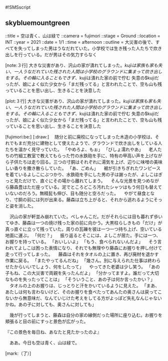 #!SMSscript

## skybluemountgreen

::title = 空は青く、山は緑で
::camera = fujimori
::stage = Ground
::location = INT
::year = 2021
::date = 1/1
::time = afternoon
::outline = 大災害の後で、すべてを失ってしまった男はうなだれていた。小学校では生き残った人たちで炊き出しを行っている。だが男はその気力すらなく

[note:３行]
大きな災害があり、沢山の家が潰れてしまった。$kujiは家族も家も失い、一人うなだれていた
残された人間は小学校のグラウンドに集まって炊き出しをする。その輪に入ることもできず、$kujiは潰れた家の前で佇む
失意の$kujiだったが、娘によく似た少女から「まだ残ってる」と言われたことで、空も山も残っていることを思い出し、生きることを決意した

[plot:３行]
大きな災害があり、沢山の家が潰れてしまった。$kujiは家族も家も失い、一人うなだれていた
残された人間は小学校のグラウンドに集まって炊き出しをする。その輪に入ることもできず、$kujiは潰れた家の前で佇む
失意の$kujiだったが、娘によく似た少女から「まだ残ってる」と言われたことで、空も山も残っていることを思い出し、生きることを決意した

[fujimori:be:]
[:draw:]
　随分と前に廃校になってしまった木造の小学校は、それでもまだ充分に建物として使えたようで、グラウンドで炊き出しをしている人たちを温かく見守っていた。
「やめろよ、もぉ」
「びしょ濡れやあ」
　老人たちの竹細工教室で教えてもらった竹の水鉄砲を手に、特有の甲高い声を上げながら子供たちは走り回る。三つの寸胴はそれぞれに湯気を上げ、辺りに味噌の美味しい香りを撒き散らしていた。
「あ、ごめん」
　裾が引きちぎれたワンピースを着ているよしこにぶつかり、水鉄砲を手にした男の子は謝ったが、よしこはぎっと見ただけで、直ぐにその場から離れてしまう。
　そんな光景を見つめながら藤森豊はただ座っている。泥でところどころ汚れたシャツはもう何日も替えていないのだろう。無精髭も伸び、目も随分と空ろだった。
　やがて昼食となり、寸胴の前には列が出来る。藤森は立ち上がると、それから逃れるようにそっと姿を消した。

　沢山の家が軒並み崩れていた。ぺしゃんこだ。だがそれらには目も暮れず歩いてゆき、藤森は一つの焼け残った家の前に向かう。大黒柱らしきもの「だけ」が真っ直ぐに立って残っていた。周りの瓦礫を彼は一つ一つ持ち上げ、空いている地面に運ぶ。
「何だ？」
　振り返るとそこには、よしこが居た。手には一つ、お握りを持っている。
「おいしいよ」
「もう、食べられないんだよ」
　そう言われてよしこは困った表情になり、それでも無理やり藤森にお握りを押し付けて走って行ってしまった。
　藤森はそれをタオルの上に置き、再び廃材を退かす作業に戻る。
「またやってるんだね」
「幾さん。別に与えられた仕事は終わらせたからいいでしょう、何をしたって」
　やってきた老婆は少し笑う。
「あの子もね、この大災害で両親を失ったんだよ」
「分かってますよ。誰だって大切なものを失ったってことは」
「そういうこと、あの子は何か言ったかい？」
　タオルの上のお握りは、じっとりと汗をかいているように見えた。
「まあ、あたしは何も言わないけど、そのお握りを食べたってあんたの奥さんは戻ってこないから無意味だ、なんていじけた考えをしてる方がよっぽど失礼なんじゃないかね。あの子に対しても、奥さんに対しても」

　幾が行ってしまうと、藤森は自分の家の縁側だった場所に座り込む。お握りを頬張ると目の前にすっと景色が広がった。

『この景色を毎日ね、あなたと見たかったのよ』

　ああ。今日も空は青く、山は緑で。

[mark:（了）]
